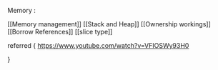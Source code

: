 

Memory :

[[Memory management]]
[[Stack and Heap]]
[[Ownership workings]]
[[Borrow References]]
[[slice type]]




referred {
https://www.youtube.com/watch?v=VFIOSWy93H0

}
